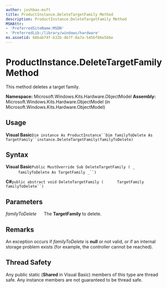 ```yaml
---
author: joshbax-msft
title: ProductInstance.DeleteTargetFamily Method
description: ProductInstance.DeleteTargetFamily Method
MSHAttr:
- 'PreferredSiteName:MSDN'
- 'PreferredLib:/library/windows/hardware'
ms.assetid: 68bab74f-b32b-4b7f-8a7a-545bf86e5b6e
---
```


# ProductInstance.DeleteTargetFamily Method


This method deletes a target family.

**Namespace:** Microsoft.Windows.Kits.Hardware.ObjectModel **Assembly:** Microsoft.Windows.Kits.Hardware.ObjectModel (in Microsoft.Windows.Kits.Hardware.ObjectModel)

## Usage


**Visual Basic**`Dim instance As ProductInstance``Dim familyToDelete As TargetFamily``instance.DeleteTargetFamily(familyToDelete)`

## Syntax


**Visual Basic**`Public MustOverride Sub DeleteTargetFamily ( _`           `familyToDelete As TargetFamily _``) `

**C#**`public abstract void DeleteTargetFamily (`           `TargetFamily familyToDelete``)`

## Parameters


*familyToDelete*      The **TargetFamily** to delete.

## Remarks


An exception occurs if *familyToDelete* is **null** or not valid, or if an internal storage problem exists (for example, the controller cannot be reached).

## Thread Safety


Any public static (**Shared** in Visual Basic) members of this type are thread safe. Any instance members are not guaranteed to be thread safe.

 

 






